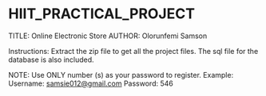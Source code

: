 # HIIT_PRACTICAL_PROJECT
TITLE: Online Electronic Store
AUTHOR: Olorunfemi Samson

Instructions:
Extract the zip file to get all the project files.
The sql file for the database is also included.

NOTE: Use ONLY number (s) as your password to register.
Example: 
Username: samsie012@gmail.com
Password: 546
